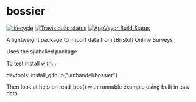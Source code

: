 # bossier
[![lifecycle](https://img.shields.io/badge/lifecycle-experimental-orange.svg)](https://www.tidyverse.org/lifecycle/#experimental)
[![Travis build status](https://travis-ci.org/ianhandel/bossier.svg?branch=master)](https://travis-ci.org/ianhandel/bossier)
[![AppVeyor Build Status](https://ci.appveyor.com/api/projects/status/github/ianhandel/bossier?branch=master&svg=true)](https://ci.appveyor.com/project/ianhandel/bossier)


A lightweight package to import data from [Bristol] Online Surveys

Uses the sjlabelled package

To test install with...

devtools::install_github("ianhandel/bossier")

Then look at help on read_bos() with runnable example using built in .sav data
